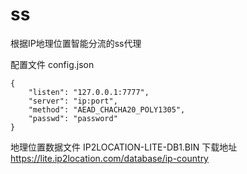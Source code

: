 # ss
根据IP地理位置智能分流的ss代理

配置文件 config.json
```
{
    "listen": "127.0.0.1:7777",
    "server": "ip:port",
    "method": "AEAD_CHACHA20_POLY1305",
    "passwd": "password"
}
```

地理位置数据文件 IP2LOCATION-LITE-DB1.BIN 下载地址  
https://lite.ip2location.com/database/ip-country
